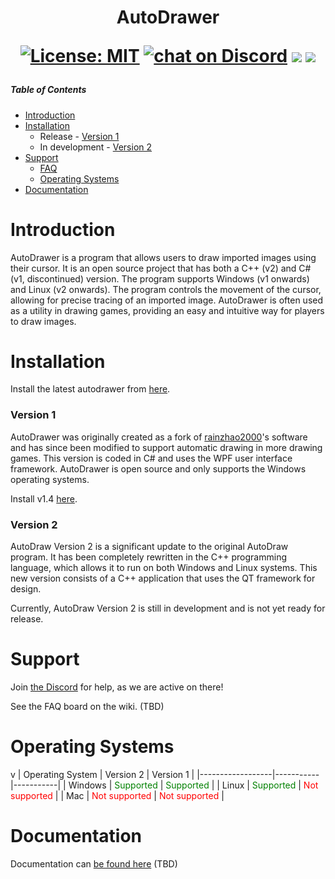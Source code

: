 <h1 align="center">
AutoDrawer
<br>

[![License: MIT](https://img.shields.io/badge/License-MIT-yellow.svg)](https://opensource.org/licenses/MIT)
<a href="https://discord.gg/rwvUFraDnb" alt="Discord">
    <img src="https://img.shields.io/discord/937117805805989890?logo=discord"
       alt="chat on Discord"></a>
<a href="https://github.com/badges/AlexCYP/autodraw-roblox" alt="Activity">
    <img src="https://img.shields.io/github/commit-activity/m/AlexCYP/autodraw-roblox" /></a>
<a href="https://github.com/badges/AlexCYP/autodraw-roblox" alt="Last Commit">
    <img src="https://img.shields.io/github/last-commit/AlexCYP/autodraw-roblox" /></a>
</h1>

##### Table of Contents  
- [Introduction](#Introduction)  
- [Installation](#Installation)  
  - Release
        - [Version 1](#Version1)  
  - In development
        - [Version 2](#Version2)  
- [Support](#Support)  
    - [FAQ](#FAQ)  
    - [Operating Systems](#OperatingSystems)  
- [Documentation](#Documentation)  
<p>
<a name="Introduction"/>
<h1> Introduction </h1>
AutoDrawer is a program that allows users to draw imported images using their cursor. It is an open source project that has both a C++ (v2) and C# (v1, discontinued) version. The program supports Windows (v1 onwards) and Linux (v2 onwards). The program controls the movement of the cursor, allowing for precise tracing of an imported image. AutoDrawer is often used as a utility in drawing games, providing an easy and intuitive way for players to draw images.
<a name="Installation"/>
<h1> Installation </h1>

 Install the latest autodrawer from [here](https://github.com/Siydge/autodraw-roblox/releases).

<a name="Version1"/>
<h3> Version 1</h3>

AutoDrawer was originally created as a fork of [rainzhao2000](https://github.com/rainzhao2000/autodrawer)'s software and has since been modified to support automatic drawing in more drawing games. This version is coded in C# and uses the WPF user interface framework. AutoDrawer is open source and only supports the Windows operating systems.
</p>

Install v1.4 [here](https://github.com/Siydge/autodraw-roblox/releases/tag/v1.4).
 
<a name="Version2"/>
<h3> Version 2 </h3>
AutoDraw Version 2 is a significant update to the original AutoDraw program. It has been completely rewritten in the C++ programming language, which allows it to run on both Windows and Linux systems. This new version consists of a C++ application that uses the QT framework for design. 

Currently, AutoDraw Version 2 is still in development and is not yet ready for release.
</a>
<a name="Support"/>
<h1> Support </h1>

Join [the Discord](https://discord.gg/rwvUFraDnb) for help, as we are active on there!
 
 
<a name="FAQ"/>
    <p> See the FAQ board on the wiki. (TBD) </p>
</a>

</a>
<a name="OperatingSystems"/>
<h1> Operating Systems </h1>v
</a>
| Operating System | Version 2 | Version 1 |
|------------------|-----------|-----------|
| Windows          | <span style="color:green">Supported</span> | <span style="color:green">Supported</span> |
| Linux            | <span style="color:green">Supported</span> | <span style="color:red">Not supported</span> |
| Mac              | <span style="color:red">Not supported</span> | <span style="color:red">Not supported</span> |
<a name="Documentation"/>
<h1> Documentation </h1>

Documentation can [be found here]() (TBD)
</a>
